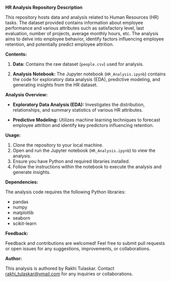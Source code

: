 **HR Analysis Repository Description**

This repository hosts data and analysis related to Human Resources (HR) tasks. The dataset provided contains information about employee performance and various attributes such as satisfactory level, last evaluation, number of projects, average monthly hours, etc. The analysis aims to delve into employee behavior, identify factors influencing employee retention, and potentially predict employee attrition.

**Contents:**

1. **Data:** Contains the raw dataset (`people.csv`) used for analysis.

  2. **Analysis Notebook:** The Jupyter notebook (`HR_Analysis.ipynb`) contains the code for exploratory data analysis (EDA), predictive modeling, and generating insights from the HR dataset.

**Analysis Overview:**

- **Exploratory Data Analysis (EDA):** Investigates the distribution, relationships, and summary statistics of various HR attributes.
  
- **Predictive Modeling:** Utilizes machine learning techniques to forecast employee attrition and identify key predictors influencing retention.

**Usage:**

1. Clone the repository to your local machine.
2. Open and run the Jupyter notebook (`HR_Analysis.ipynb`) to view the analysis.
3. Ensure you have Python and required libraries installed.
4. Follow the instructions within the notebook to execute the analysis and generate insights.

**Dependencies:**

The analysis code requires the following Python libraries:

- pandas
- numpy
- matplotlib
- seaborn
- scikit-learn

**Feedback:**

Feedback and contributions are welcomed! Feel free to submit pull requests or open issues for any suggestions, improvements, or collaborations.

**Author:**

This analysis is authored by Rakhi Tulaskar. Contact rakhi_tulaskar@ymail.com for any inquiries or collaborations.

